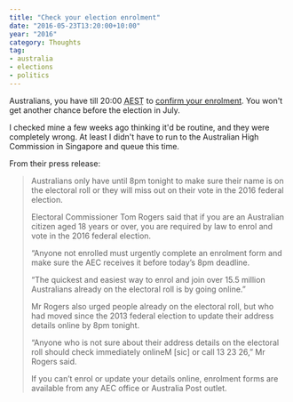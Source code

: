 ```yaml
---
title: "Check your election enrolment"
date: "2016-05-23T13:20:00+10:00"
year: "2016"
category: Thoughts
tag:
- australia
- elections
- politics
---
```

Australians, you have till 20:00 <abbr title="Australian Eastern Standard Time">AEST</abbr> to [confirm your enrolment]. You won't get another chance before the election in July.

I checked mine a few weeks ago thinking it'd be routine, and they were completely wrong. At least I didn't have to run to the Australian High Commission in Singapore and queue this time.

From their press release:

> Australians only have until 8pm tonight to make sure their name is on the electoral roll or they will miss out on their vote in the 2016 federal election.
>
> Electoral Commissioner Tom Rogers said that if you are an Australian citizen aged 18 years or over, you are required by law to enrol and vote in the 2016 federal election.
>
> “Anyone not enrolled must urgently complete an enrolment form and make sure the AEC receives it before today’s 8pm deadline. 
>
> “The quickest and easiest way to enrol and join over 15.5 million Australians already on the electoral roll is by going online.”
>
> Mr Rogers also urged people already on the electoral roll, but who had moved since the 2013 federal election to update their address details online by 8pm tonight.
>
> “Anyone who is not sure about their address details on the electoral roll should check immediately onlineM [sic] or call 13 23 26,” Mr Rogers said.
>
> If you can’t enrol or update your details online, enrolment forms are available from any AEC office or Australia Post outlet.

[confirm your enrolment]: https://oevf.aec.gov.au/

